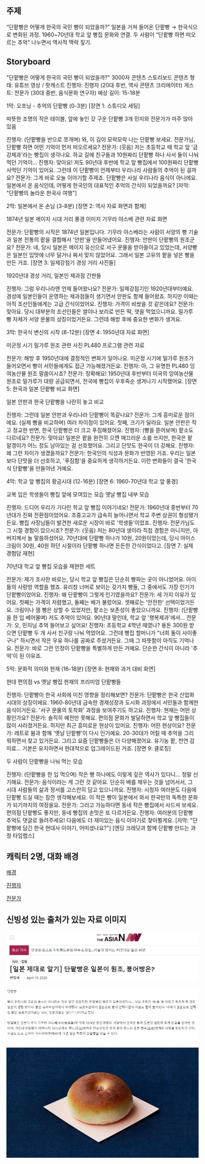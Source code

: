 
## 주제
“단팥빵은 어떻게 한국의 국민 빵이 되었을까?”
일본을 거쳐 들어온 단팥빵 → 한국식으로 변화된 과정.
1960~70년대 학교 앞 빵집 문화와 연결.
두 사람이 “단팥빵 하면 떠오르는 추억” 나누면서 역사적 맥락 짚기.

## Storyboard
"단팥빵은 어떻게 한국의 국민 빵이 되었을까?"
3000자 콘텐츠 스토리보드
콘텐츠 형태: 유튜브 영상 / 팟캐스트
진행자: 진행자 (20대 후반, 역사 콘텐츠 크리에이터)
게스트: 전문가 (30대 중반, 음식문화 연구자)
예상 길이: 15-18분

1막: 오프닝 - 추억의 단팥빵 (0-3분)
[장면 1: 스튜디오 세팅]

따뜻한 조명의 작은 테이블, 앞에 놓인 갓 구운 단팥빵 3개
민지와 전문가가 마주 앉아 있음

진행자: (단팥빵을 반으로 쪼개며) 와, 이 김이 모락모락 나는 단팥빵 보세요. 전문가님, 단팥빵 하면 어떤 기억이 먼저 떠오르세요?
전문가: (웃음) 저는 초등학교 때 학교 앞 '금강제과'라는 빵집이 생각나요. 하교 길에 친구들과 10원짜리 단팥빵 하나 사서 둘이 나눠 먹던 기억이...
진행자: 맞아요! 저도 90년대 후반에 학교 앞 빵집에서 100원짜리 단팥빵 사먹던 기억이 있어요. 그런데 이 단팥빵이 언제부터 우리나라 사람들의 추억이 된 걸까요?
전문가: 그게 바로 오늘 이야기할 주제죠. 단팥빵은 사실 우리나라 음식이 아니에요. 일본에서 온 음식인데, 어떻게 한국인의 대표적인 추억의 간식이 되었을까요?
[자막: "단팥빵의 놀라운 한국사 여행"]

2막: 일본에서 온 손님 (3-8분)
[장면 2: 역사 자료 화면과 함께]

1874년 일본 메이지 시대 거리 풍경 이미지
기무라 야스베 관련 자료 화면

전문가: 단팥빵의 시작은 1874년 일본입니다. 기무라 야스베라는 사람이 서양의 빵 기술과 일본 전통의 팥을 결합해서 '안판'을 만들어냈어요.
진행자: 안판이 단팥빵의 원조군요?
전문가: 네, 당시 일본은 메이지 유신으로 서구 문물을 받아들이고 있었는데, 서양빵은 일본인 입맛에 너무 달거나 짜서 맞지 않았어요. 그래서 일본 고유의 팥을 넣은 빵을 만든 거죠.
[장면 3: 일제강점기 경성 거리 사진들]

1920년대 경성 거리, 일본인 제과점 간판들

진행자: 그럼 우리나라엔 언제 들어왔나요?
전문가: 일제강점기인 1920년대부터예요. 경성에 일본인들이 운영하는 제과점들이 생기면서 안판도 함께 들어왔죠. 하지만 이때는 아직 조선인들에게는 고급 간식이었어요.
진행자: 가격이 비쌌을 것 같은데요?
전문가: 맞아요. 당시 대부분의 조선인들은 쌀이나 보리로 만든 떡, 엿을 먹었으니까요. 밀가루 빵 자체가 서양 문물의 상징이었거든요. 그런데 해방 후에 중요한 변화가 생겨요.

3막: 한국식 변신의 시작 (8-12분)
[장면 4: 1950년대 자료 화면]

미군정 시기 밀가루 원조 관련 사진
PL480 프로그램 관련 자료

전문가: 해방 후 1950년대에 결정적인 변화가 일어나요. 미군정 시기에 밀가루 원조가 들어오면서 빵이 서민들에게도 접근 가능해졌거든요.
진행자: 아, 그 유명한 PL480 잉여농산물 원조 말씀이시죠?
전문가: 정확해요! 1950년대 후반부터 미국의 잉여농산물 원조로 밀가루가 대량 공급되면서, 전국에 빵집이 우후죽순 생겨나기 시작했어요.
[장면 5: 한국과 일본 단팥빵 비교 화면]

일본 안판과 한국 단팥빵을 나란히 놓고 비교

진행자: 그런데 일본 안판과 우리나라 단팥빵이 똑같나요?
전문가: 그게 흥미로운 점이에요. (실제 빵을 비교하며) 여러 차이점이 있어요. 첫째, 크기가 달라요. 일본 안판은 작고 정교한 반면, 한국 단팥빵은 더 크고 푸짐해졌어요.
진행자: (빵을 뜯어보며) 팥소도 다르네요?
전문가: 맞아요! 일본은 팥을 완전히 으깬 매끄러운 소를 쓰지만, 한국은 팥 알갱이가 어느 정도 남아있는 걸 선호했어요. 그리고 단맛도 한국이 더 강해요.
진행자: 왜 그런 차이가 생겼을까요?
전문가: 한국인의 식성과 문화가 반영된 거죠. 우리는 일본보다 단맛을 더 선호하고, '푸짐함'을 중요하게 생각하거든요. 이런 변화들이 결국 '한국식 단팥빵'을 만들어낸 거예요.

4막: 학교 앞 빵집의 황금시대 (12-16분)
[장면 6: 1960-70년대 학교 앞 풍경]

교복 입은 학생들이 빵집 앞에 모여있는 모습
옛날 빵집 내부 모습

진행자: 드디어 우리가 기다린 학교 앞 빵집 이야기네요!
전문가: 1960년대 중반부터 70년대가 진짜 전환점이었어요. 초중고교가 급속히 늘어나면서 학교 주변 상권이 형성됐거든요. 빵집 사장님들이 발견한 새로운 시장이 바로 '학생들'이었죠.
진행자: 전문가님도 그 시절 경험이 있으시죠?
전문가: (웃음) 저는 80년대 생이라 직접 경험은 아니지만, 아버지께서 늘 말씀하셨어요. 70년대에 단팥빵 하나가 10원, 20원이었는데, 당시 아이스크림이 30원, 40원 하던 시절이라 단팥빵 하나면 든든한 간식이었다고.
[장면 7: 실제 경험담 재현]

70년대 학교 앞 빵집 모습을 재현한 세트

전문가: 제가 조사한 바로는, 당시 학교 앞 빵집은 단순히 빵파는 곳이 아니었어요. 아이들의 사랑방 역할을 했죠. 유리창 너머로 보이는 갖가지 빵들, 그 중에서도 가장 인기가 단팥빵이었어요.
진행자: 왜 단팥빵이 그렇게 인기였을까요?
전문가: 세 가지 이유가 있어요. 첫째는 가격이 저렴했고, 둘째는 배가 불렀어요. 셋째로는 '안전한' 선택이었거든요. 크림이나 잼 빵은 상할 수 있었지만, 팥소는 보존성이 좋았으니까요.
진행자: (단팥빵을 한 입 베어물며) 저도 추억이 있어요. 90년대 말인데, 학교 앞 '행복제과'에서...
전문가: 오, 민지님 추억 들어보고 싶어요!
진행자: 초등학교 4학년 때였나? 용돈 300원 받으면 단팥빵 두 개 사서 친구랑 나눠 먹었어요. 그런데 빵집 할머니가 "너희 둘이 사이좋구나" 하시면서 작은 우유 하나를 공짜로 주셨거든요. 그때 그 따뜻함이 아직도 기억나요.
전문가: 바로 그런 인정이 단팥빵을 특별하게 만든 거예요. 단순한 간식이 아니라 '추억'이 된 이유죠.

5막: 문화적 의미와 현재 (16-18분)
[장면 8: 현재와 과거 대비 화면]

현대 편의점 vs 옛날 빵집
현재의 프리미엄 단팥빵들

진행자: 단팥빵이 한국 사회에 미친 영향을 정리해보면?
전문가: 단팥빵은 한국 산업화 시대의 상징이에요. 1960-80년대 급속한 경제성장과 도시화 과정에서 서민들과 함께한 음식이거든요. '서구 문물의 토착화' 과정을 보여주기도 하고요.
진행자: 현재는 어떤 상황인가요?
전문가: 솔직히 예전만 못해요. 편의점 문화가 발달하면서 학교 앞 빵집들이 많이 사라졌거든요. 하지만 최근 흥미로운 현상이 있어요.
진행자: 어떤 현상이요?
전문가: 레트로 붐과 함께 '옛날 단팥빵'이 다시 인기예요. 20-30대가 어릴 때 추억을 그리워하면서 찾고 있거든요. 그리고 요즘 단팥빵들은 더 다양해졌어요. 유기농 팥, 천연 감미료... 기본은 유지하면서 현대적으로 업그레이드된 거죠.
[장면 9: 클로징]

두 사람이 단팥빵을 나눠 먹는 모습

진행자: (단팥빵을 한 입 먹으며) 작은 빵 하나에도 이렇게 깊은 역사가 있다니... 정말 신기해요.
전문가: 음식이라는 게 그런 것 같아요. 단순히 배를 채우는 것을 넘어서서, 그 시대 사람들의 삶과 정서를 고스란히 담고 있으니까요.
진행자: 시청자 여러분도 다음에 단팥빵 드실 때는 잠깐 생각해보세요. 이 작은 빵이 일본에서 와서 한국만의 독특한 문화가 되기까지의 여정을요.
전문가: 그리고 가능하다면 동네 작은 빵집에서 사드셔 보세요. 편의점 단팥빵도 좋지만, 동네 빵집의 손맛은 또 다르거든요.
진행자: 여러분의 단팥빵 추억도 댓글로 들려주세요! 다음에도 더 재미있는 음식 이야기로 찾아뵐게요.
[자막: "단팥빵에 담긴 한국 현대사 이야기, 어떠셨나요?"]
[엔딩 크레딧과 함께 단팥빵 만드는 과정 타임랩스]

## 캐릭터 2명, 대화 배경
[배경](https://labs.google/fx/tools/whisk/share/4mi5mlivc0000)

[진행자](https://labs.google/fx/tools/whisk/share/79blju5k4g000)

[전문가](https://labs.google/fx/tools/whisk/share/6eagl8kn60000)


## 신빙성 있는 출처가 있는 자료 이미지
![아시아N타이틀](https://github.com/dayin-905/toylearn_AI_multimedias/blob/main/images/%EC%95%84%EC%8B%9C%EC%95%84N%ED%83%80%EC%9D%B4%ED%8B%80.png)

![아시아N](https://github.com/dayin-905/toylearn_AI_multimedias/blob/main/images/%EC%95%84%EC%8B%9C%EC%95%84N.png)


![안팡](https://github.com/dayin-905/toylearn_AI_multimedias/blob/main/images/%EC%95%88%ED%8C%A1.jpg)
